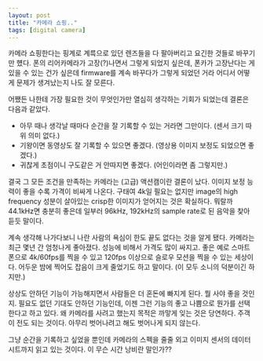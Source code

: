 ```yaml
---
layout: post
title: "카메라 쇼핑.."
tags: [digital camera]
---
```


카메라 쇼핑한다는 핑계로 계륵으로 있던 렌즈들을 다 팔아버리고 요긴한 것들로 바꾸기만 헀다. 폰의 리어카메라가 고장(?)나면서 그렇게 되었지 싶은데, 폰카가 고장난다는 게 있을 수 있는 건가 싶은데 firmware를 계속 바꾸다가 그렇게 되었던 거라 어디서 어떻게 문제가 생겨났는지 나도 잘 모른다. 

어쨌든 나한테 가장 필요한 것이 무엇인가만 열심히 생각하는 기회가 되었는데 결론은 다음과 같았다.

- 아무 때나 생각날 때마다 순간을 잘 기록할 수 있는 거라면 그만이다. (센서 크기 따위 의미 없다.)
- 기왕이면 동영상도 잘 기록할 수 있으면 좋겠다. (영상용 이미지 보정도 되었으면 좋겠다.)
- 귀찮게 초점이니 구도같은 거 안따지면 좋겠다. (어인이라면 좀 그렇지만.)

결국 그 모든 조건을 만족하는 카메라는 (고급) 액션캠이란 결론이 났다. 이미지 보정 능력이 좋을 수록 가격이 비싸게 나온다. 구태여 4k일 필요는 없지만 image의 high frequency 성분이 살아있는 crisp한 이미지가 얻어지는 것은 확실하다. 뭐랄까 44.1kHz면 충분히 좋은데 일부러 96kHz, 192kHz의 sample rate로 된 음악을 찾아듣듯 말이다. 

계속 생각해 나가다보니 나란 사람의 욕심이 한도 끝도 없다는 것을 알게 됐다. 카메라는 최근 몇년 간 엄청나게 좋아졌다. 성능에 비해서 가격도 많이 싸지고. 좋은 예로 스마트폰으로 4k/60fps를 찍을 수 있고 120fps 이상으로 슬로우 모션을 찍을 수 있는 세상이다. 어두운 밤에 찍어도 잡음이 크게 줄었기도 하고 말이다. (이 모두 소니의 덕분이긴 하지만.)

상상도 안하던 기능이 가능해지면서 사람들은 더 혼돈에 빠지게 된다. 뭘 사야 좋을 것인지. 필요도 없던 기대도 안하던 기능인데, 이젠 그런 기능의 좋고 나쁨으로 뭔가를 선택한다고 하고 있다. 왜 카메라를 사려고 했는지 목적은 까맣게 잊는 것은 당연하다. 주객이 전도 되는 것이다. 아무리 벗어나려고 해도 벗어나게 되지 않는다. 

그냥 순간을 기록하고 싶었을 뿐인데 카메라의 스펙을 줄줄 외고 이미지 센서의 데이터 시트까지 읽고 있는 것이다. 이 무슨 시간 낭비란 말인가??